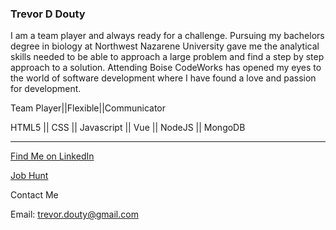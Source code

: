 ### Trevor D Douty
I am a team player and always ready for a challenge. Pursuing my bachelors degree in biology at Northwest Nazarene University gave me the analytical skills needed to be able to approach a large problem and find a step by step approach to a solution. Attending Boise CodeWorks has opened my eyes to the world of software development where I have found a love and passion for development.

Team Player||Flexible||Communicator

HTML5 || CSS || Javascript || Vue || NodeJS || MongoDB

______________________________________________________________________________________________________________________________________________________________________________

[Find Me on LinkedIn](https://www.linkedin.com/in/trevor-douty-48b2a1201)

[Job Hunt](https://docs.google.com/spreadsheets/d/1yTD02cMneZQIaAyJFlGz_MQ-SemNDi4MG6ltIvAaINo/edit#gid=0)

Contact Me

Email: trevor.douty@gmail.com


<!--
**TrevorDouty/TrevorDouty** is a ✨ _special_ ✨ repository because its `README.md` (this file) appears on your GitHub profile.

Here are some ideas to get you started:

- 🔭 I’m currently working on ...
- 🌱 I’m currently learning ...
- 👯 I’m looking to collaborate on ...
- 🤔 I’m looking for help with ...
- 💬 Ask me about ...
- 📫 How to reach me: ...
- 😄 Pronouns: ...
- ⚡ Fun fact: ...
-->

